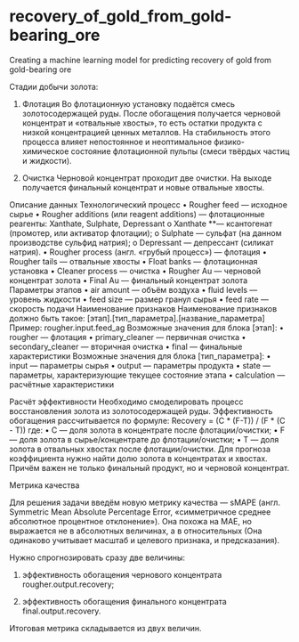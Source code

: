 # recovery_of_gold_from_gold-bearing_ore
Creating a machine learning model for predicting recovery of gold from gold-bearing ore

Стадии добычи золота:

1. Флотация
Во флотационную установку подаётся смесь золотосодержащей руды. После обогащения получается черновой концентрат и «отвальные хвосты», то есть остатки продукта с низкой концентрацией ценных металлов.
На стабильность этого процесса влияет непостоянное и неоптимальное физико-химическое состояние флотационной пульпы (смеси твёрдых частиц и жидкости).

2. Очистка
Черновой концентрат проходит две очистки. На выходе получается финальный концентрат и новые отвальные хвосты.

Описание данных
Технологический процесс
•	Rougher feed — исходное сырье
•	Rougher additions (или reagent additions) — флотационные реагенты: Xanthate, Sulphate, Depressant
o	Xanthate **— ксантогенат (промотер, или активатор флотации);
o	Sulphate — сульфат (на данном производстве сульфид натрия);
o	Depressant — депрессант (силикат натрия).
•	Rougher process (англ. «грубый процесс») — флотация
•	Rougher tails — отвальные хвосты
•	Float banks — флотационная установка
•	Cleaner process — очистка
•	Rougher Au — черновой концентрат золота
•	Final Au — финальный концентрат золота
Параметры этапов
•	air amount — объём воздуха
•	fluid levels — уровень жидкости
•	feed size — размер гранул сырья
•	feed rate — скорость подачи
Наименование признаков
Наименование признаков должно быть такое:
[этап].[тип_параметра].[название_параметра]
Пример: rougher.input.feed_ag
Возможные значения для блока [этап]:
•	rougher — флотация
•	primary_cleaner — первичная очистка
•	secondary_cleaner — вторичная очистка
•	final — финальные характеристики
Возможные значения для блока [тип_параметра]:
•	input — параметры сырья
•	output — параметры продукта
•	state — параметры, характеризующие текущее состояние этапа
•	calculation — расчётные характеристики

Расчёт эффективности
Необходимо смоделировать процесс восстановления золота из золотосодержащей руды.
Эффективность обогащения рассчитывается по формуле:
Recovery = (C * (F-T)) / (F * (C - T))
где:
•	C — доля золота в концентрате после флотации/очистки;
•	F — доля золота в сырье/концентрате до флотации/очистки;
•	T — доля золота в отвальных хвостах после флотации/очистки.
Для прогноза коэффициента нужно найти долю золота в концентратах и хвостах. Причём важен не только финальный продукт, но и черновой концентрат.


Метрика качества


Для решения задачи введём новую метрику качества — sMAPE (англ. Symmetric Mean Absolute Percentage Error, «симметричное среднее абсолютное процентное отклонение»).
Она похожа на MAE, но выражается не в абсолютных величинах, а в относительных (Она одинаково учитывает масштаб и целевого признака, и предсказания).

Нужно спрогнозировать сразу две величины:

1.	эффективность обогащения чернового концентрата rougher.output.recovery;

2.	эффективность обогащения финального концентрата final.output.recovery.

Итоговая метрика складывается из двух величин.
 

